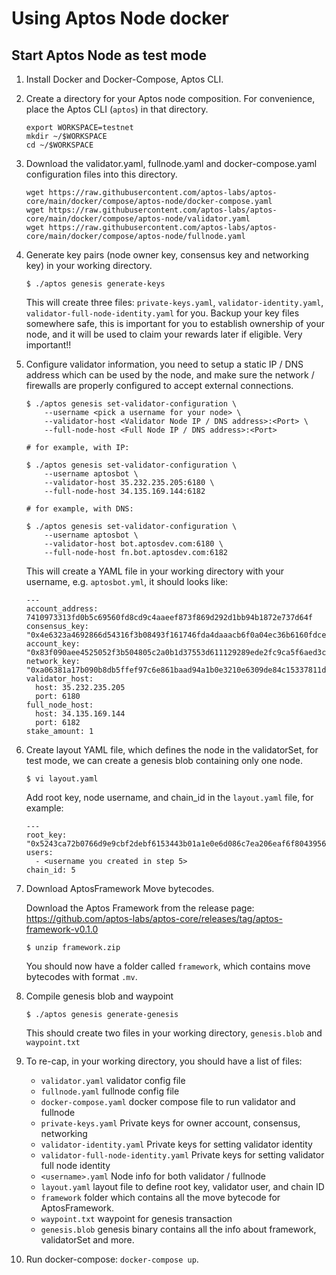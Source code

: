 # Using Aptos Node docker
## Start Aptos Node as test mode
1. Install Docker and Docker-Compose, Aptos CLI.
2. Create a directory for your Aptos node composition. For convenience, place the Aptos CLI (`aptos`) in that directory.
    ```
    export WORKSPACE=testnet
    mkdir ~/$WORKSPACE
    cd ~/$WORKSPACE
    ```
3. Download the validator.yaml, fullnode.yaml and docker-compose.yaml configuration files into this directory.
    ```
    wget https://raw.githubusercontent.com/aptos-labs/aptos-core/main/docker/compose/aptos-node/docker-compose.yaml
    wget https://raw.githubusercontent.com/aptos-labs/aptos-core/main/docker/compose/aptos-node/validator.yaml
    wget https://raw.githubusercontent.com/aptos-labs/aptos-core/main/docker/compose/aptos-node/fullnode.yaml
    ```
4. Generate key pairs (node owner key, consensus key and networking key) in your working directory.

    ```
    $ ./aptos genesis generate-keys
    ```

    This will create three files: `private-keys.yaml`, `validator-identity.yaml`, `validator-full-node-identity.yaml` for you. Backup your key files somewhere safe, this is important for you to establish ownership of your node, and it will be used to claim your rewards later if eligible. Very important!!

5. Configure validator information, you need to setup a static IP / DNS address which can be used by the node, and make sure the network / firewalls are properly configured to accept external connections.

    ```
    $ ./aptos genesis set-validator-configuration \
        --username <pick a username for your node> \
        --validator-host <Validator Node IP / DNS address>:<Port> \
        --full-node-host <Full Node IP / DNS address>:<Port>

    # for example, with IP:

    $ ./aptos genesis set-validator-configuration \
        --username aptosbot \
        --validator-host 35.232.235.205:6180 \
        --full-node-host 34.135.169.144:6182

    # for example, with DNS:

    $ ./aptos genesis set-validator-configuration \
        --username aptosbot \
        --validator-host bot.aptosdev.com:6180 \
        --full-node-host fn.bot.aptosdev.com:6182
    ```

    This will create a YAML file in your working directory with your username, e.g. `aptosbot.yml`, it should looks like:

    ```
    ---
    account_address: 7410973313fd0b5c69560fd8cd9c4aaeef873f869d292d1bb94b1872e737d64f
    consensus_key: "0x4e6323a4692866d54316f3b08493f161746fda4daaacb6f0a04ec36b6160fdce"
    account_key: "0x83f090aee4525052f3b504805c2a0b1d37553d611129289ede2fc9ca5f6aed3c"
    network_key: "0xa06381a17b090b8db5ffef97c6e861baad94a1b0e3210e6309de84c15337811d"
    validator_host:
      host: 35.232.235.205
      port: 6180
    full_node_host:
      host: 34.135.169.144
      port: 6182
    stake_amount: 1
    ```

6. Create layout YAML file, which defines the node in the validatorSet, for test mode, we can create a genesis blob containing only one node.

    ```
    $ vi layout.yaml
    ```

    Add root key, node username, and chain_id in the `layout.yaml` file, for example:

    ```
    ---
    root_key: "0x5243ca72b0766d9e9cbf2debf6153443b01a1e0e6d086c7ea206eaf6f8043956"
    users:
      - <username you created in step 5>
    chain_id: 5
    ```

7. Download AptosFramework Move bytecodes.

    Download the Aptos Framework from the release page: https://github.com/aptos-labs/aptos-core/releases/tag/aptos-framework-v0.1.0

    ```
    $ unzip framework.zip
    ```

    You should now have a folder called `framework`, which contains move bytecodes with format `.mv`.

8. Compile genesis blob and waypoint

    ```
    $ ./aptos genesis generate-genesis
    ```

    This should create two files in your working directory, `genesis.blob` and `waypoint.txt`

9. To re-cap, in your working directory, you should have a list of files:
    - `validator.yaml` validator config file
    - `fullnode.yaml` fullnode config file
    - `docker-compose.yaml` docker compose file to run validator and fullnode
    - `private-keys.yaml` Private keys for owner account, consensus, networking
    - `validator-identity.yaml` Private keys for setting validator identity
    - `validator-full-node-identity.yaml` Private keys for setting validator full node identity
    - `<username>.yaml` Node info for both validator / fullnode
    - `layout.yaml` layout file to define root key, validator user, and chain ID
    - `framework` folder which contains all the move bytecode for AptosFramework.
    - `waypoint.txt` waypoint for genesis transaction
    - `genesis.blob` genesis binary contains all the info about framework, validatorSet and more.

10. Run docker-compose: `docker-compose up`.
